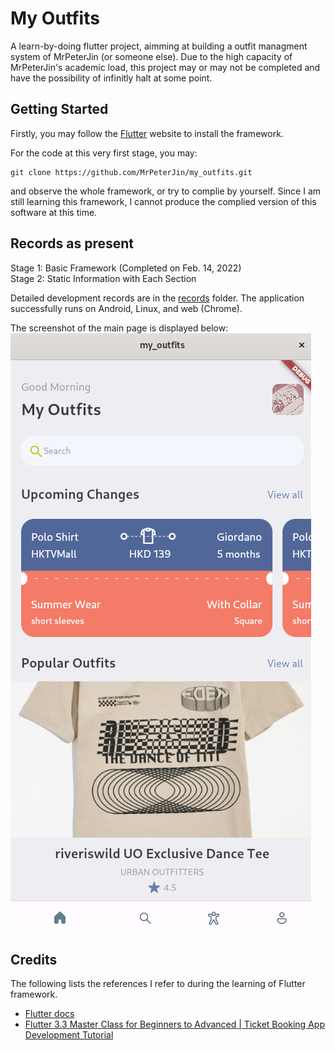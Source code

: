 # My Outfits

A learn-by-doing flutter project, aimming at building a outfit managment system of MrPeterJin (or someone else). Due to the high capacity of MrPeterJin's academic load, this project may or may not be completed and have the possibility of infinitly halt at some point.

## Getting Started
Firstly, you may follow the [Flutter](https://docs.flutter.dev/get-started/install) website to install the framework.

For the code at this very first stage, you may:
```
git clone https://github.com/MrPeterJin/my_outfits.git
```
and observe the whole framework, or try to complie by yourself. Since I am still learning this framework, I cannot produce the complied version of this software at this time.

## Records as present
Stage 1: Basic Framework (Completed on Feb. 14, 2022)                  
Stage 2: Static Information with Each Section

Detailed development records are in the [records](/records/) folder. The application successfully runs on Android, Linux, and web (Chrome).

The screenshot of the main page is displayed below:      
![home.png](/records/2022-02-16/home.png)

## Credits
The following lists the references I refer to during the learning of Flutter framework.
- [Flutter docs](https://api.flutter.dev/index.html)
- [Flutter 3.3 Master Class for Beginners to Advanced | Ticket Booking App Development Tutorial](https://www.youtube.com/watch?v=71AsYo2q_0Y)

